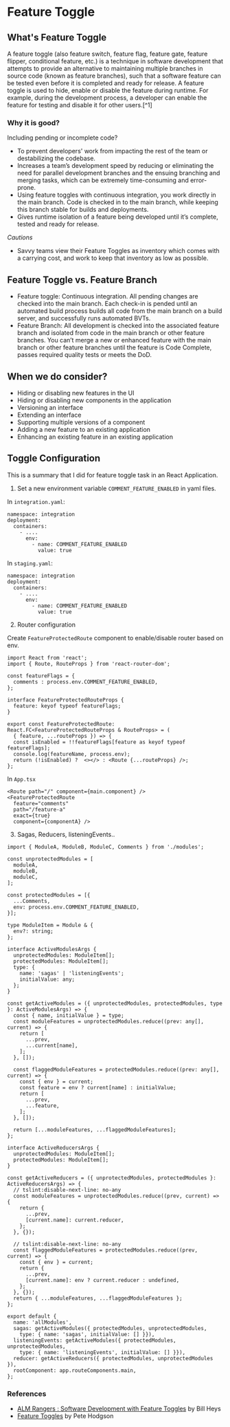 # Feature Toggle

## What's Feature Toggle

A feature toggle (also feature switch, feature flag, feature gate, feature flipper, conditional feature, etc.) is a technique in software development that attempts to provide an alternative to maintaining multiple branches in source code (known as feature branches), such that a software feature can be tested even before it is completed and ready for release. A feature toggle is used to hide, enable or disable the feature during runtime. For example, during the development process, a developer can enable the feature for testing and disable it for other users.[^1]

### Why it is good?

Including pending or incomplete code?

* To prevent developers' work from impacting the rest of the team or destabilizing the codebase.
* Increases a team’s development speed by reducing or eliminating the need for parallel development branches and the ensuing branching and merging tasks, which can be extremely time-consuming and error-prone.
* Using feature toggles with continuous integration, you work directly in the main branch. Code is checked in to the main branch, while keeping this branch stable for builds and deployments.
* Gives runtime isolation of a feature being developed until it’s complete, tested and ready for release.

*Cautions*

* Savvy teams view their Feature Toggles as inventory which comes with a carrying cost, and work to keep that inventory as low as possible.

## Feature Toggle vs. Feature Branch

* Feature toggle: Continuous integration. All pending changes are checked into the main branch. Each check-in is pended until an automated build process builds all code from the main branch on a build server, and successfully runs automated BVTs.
* Feature Branch: All development is checked into the associated feature branch and isolated from code in the main branch or other feature branches. You can’t merge a new or enhanced feature with the main branch or other feature branches until the feature is Code Complete, passes required quality tests or meets the DoD.

## When we do consider?

* Hiding or disabling new features in the UI
* Hiding or disabling new components in the application
* Versioning an interface
* Extending an interface
* Supporting multiple versions of a component
* Adding a new feature to an existing application
* Enhancing an existing feature in an existing application

## Toggle Configuration

This is a summary that I did for feature toggle task in an React Application.


1. Set a new environment variable `COMMENT_FEATURE_ENABLED` in yaml files.

In `integration.yaml`:

```
namespace: integration
deployment:
  containers:
    - ....
      env:
        - name: COMMENT_FEATURE_ENABLED
          value: true
```

In `staging.yaml`:

```
namespace: integration
deployment:
  containers:
    - ....
      env:
        - name: COMMENT_FEATURE_ENABLED
          value: true
```

2. Router configuration

Create `FeatureProtectedRoute` component to enable/disable router based on env.

```tsx
import React from 'react';
import { Route, RouteProps } from 'react-router-dom';

const featureFlags = {
  comments : process.env.COMMENT_FEATURE_ENABLED,
};

interface FeatureProtectedRouteProps {
  feature: keyof typeof featureFlags;
}

export const FeatureProtectedRoute:  React.FC<FeatureProtectedRouteProps & RouteProps> = (
  { feature, ...routeProps }) => {
  const isEnabled = !!featureFlags[feature as keyof typeof featureFlags];
  console.log(featureName, process.env);
  return (!isEnabled) ?  <></> : <Route {...routeProps} />;
};
```

In `App.tsx`

```tsx
<Route path="/" component={main.component} />
<FeatureProtectedRoute
  feature="comments"
  path="/feature-a"
  exact={true}
  component={componentA} />
```

3. Sagas, Reducers, listeningEvents..

```tsx
import { ModuleA, ModuleB, ModuleC, Comments } from './modules';

const unprotectedModules = [
  moduleA,
  moduleB,
  moduleC,
];

const protectedModules = [{
  ...Comments,
  env: process.env.COMMENT_FEATURE_ENABLED,
}];

type ModuleItem = Module & {
  env?: string;
};

interface ActiveModulesArgs {
  unprotectedModules: ModuleItem[];
  protectedModules: ModuleItem[];
  type: {
    name: 'sagas' | 'listeningEvents';
    initialValue: any;
  };
}

const getActiveModules = ({ unprotectedModules, protectedModules, type }: ActiveModulesArgs) => {
  const { name, initialValue } = type;
  const moduleFeatures = unprotectedModules.reduce((prev: any[], current) => {
    return [
      ...prev,
      ...current[name],
    ];
  }, []);

  const flaggedModuleFeatures = protectedModules.reduce((prev: any[], current) => {
    const { env } = current;
    const feature = env ? current[name] : initialValue;
    return [
      ...prev,
      ...feature,
    ];
  }, []);

  return [...moduleFeatures, ...flaggedModuleFeatures];
};

interface ActiveReducersArgs {
  unprotectedModules: ModuleItem[];
  protectedModules: ModuleItem[];
}

const getActiveReducers = ({ unprotectedModules, protectedModules }: ActiveReducersArgs) => {
  // tslint:disable-next-line: no-any
  const moduleFeatures = unprotectedModules.reduce((prev, current) => {
    return {
      ...prev,
      [current.name]: current.reducer,
    };
  }, {});

  // tslint:disable-next-line: no-any
  const flaggedModuleFeatures = protectedModules.reduce((prev, current) => {
    const { env } = current;
    return {
      ...prev,
      [current.name]: env ? current.reducer : undefined,
    };
  }, {});
  return { ...moduleFeatures, ...flaggedModuleFeatures };
};

export default {
  name: 'allModules',
  sagas: getActiveModules({ protectedModules, unprotectedModules,
    type: { name: 'sagas', initialValue: [] }}),
  listeningEvents: getActiveModules({ protectedModules, unprotectedModules,
    type: { name: 'listeningEvents', initialValue: [] }}),
  reducer: getActiveReducers({ protectedModules, unprotectedModules }),
  rootComponent: app.routeComponents.main,
};
```

### References

- [ALM Rangers : Software Development with Feature Toggles](https://docs.microsoft.com/en-us/archive/msdn-magazine/2014/may/alm-rangers-software-development-with-feature-toggles) by Bill Heys
- [Feature Toggles](https://martinfowler.com/articles/feature-toggles.html) by Pete Hodgson
